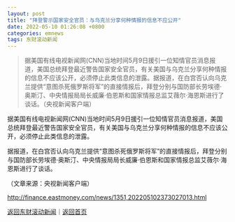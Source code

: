 ```yaml
---
layout: post
title: "拜登警示国家安全官员：与乌克兰分享何种情报的信息不应公开"
date: 2022-05-10 01:26:08 +0800
categories: emnews
tags: 东财滚动新闻
---
```

> 据美国有线电视新闻网(CNN)当地时间5月9日援引一位知情官员消息报道，美国总统拜登最近警告国家安全官员，有关美国与乌克兰分享何种情报的信息不应该公开，必须停止此类信息的泄露。据报道，在白宫否认向乌克兰提供“意图杀死俄罗斯将军”的直接情报后，拜登分别与国防部长劳埃德·奥斯汀、中央情报局局长威廉·伯恩斯和国家情报总监艾薇尔·海恩斯进行了谈话。（央视新闻客户端）

<p>据美国有线电视新闻网(CNN)当地时间5月9日援引一位知情官员消息报道，美国总统拜登最近警告国家安全官员，有关美国与乌克兰分享何种情报的信息不应该公开，必须停止此类信息的泄露。</p>
 <p>据报道，在白宫否认向乌克兰提供“意图杀死俄罗斯将军”的直接情报后，拜登分别与国防部长劳埃德·奥斯汀、中央情报局局长威廉·伯恩斯和国家情报总监艾薇尔·海恩斯进行了谈话。</p><p class="em_media">（文章来源：央视新闻客户端）</p>

<http://finance.eastmoney.com/news/1351,202205102373027013.html>

[返回东财滚动新闻](//finews.withounder.com/emnews/)｜[返回首页](//finews.withounder.com/)